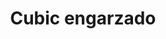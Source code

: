 ---
title: Cubic engarzado
date: 
draft: false

# descripcion
description : Pulsera de plata 925 y microcubic

materials: Plata 925

color: Plateado

dimensions: 20cm largo

code: 03-21-0530

type: "Pulseras"

categories: []

# Images
# first image will be shown in the product page
images:
  # - image: "images/path_to_image"
  # La ubicacion de las imagenes es imagenes/Pulseras/Pulseras.Microcubic/03-21-0530-cubic-engarzado
  - image: "./images/pulseras/microcubic/03-21-0530.JPG"
---